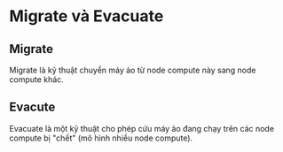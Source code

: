 # Migrate và Evacuate

## Migrate
Migrate là kỹ thuật chuyển máy ảo từ node compute này sang node compute khác.




## Evacute
Evacuate là một kỹ thuật cho phép cứu máy ảo đang chạy trên các node compute bị "chết" (mô hình nhiều node compute). 